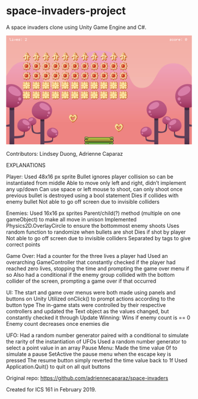 # space-invaders-project
A space invaders clone using Unity Game Engine and C#.

![game screenshot](https://raw.githubusercontent.com/mezzofarte/space-invaders-project/master/Space%20Invaders/Assets/screenshot.png)

Contributors:
Lindsey Duong, Adrienne Caparaz

EXPLANATIONS

Player:
Used 48x16 px sprite
Bullet ignores player collision so can be instantiated from middle
Able to move only left and right, didn’t implement any up/down
Can use space or left mouse to shoot, can only shoot once previous bullet is destroyed using a bool statement
Dies if collides with enemy bullet
Not able to go off screen due to invisible colliders

Enemies:
Used 16x16 px sprites
Parent/child(?) method (multiple on one gameObject) to make all move in unison
Implemented Physics2D.OverlayCircle to ensure the bottommost enemy shoots
Uses random function to randomize when bullets are shot
Dies if shot by player
Not able to go off screen due to invisible colliders
Separated by tags to give correct points

Game Over:
Had a counter for the three lives a player had
Used an overarching GameController that constantly checked if the player had reached zero lives, stopping the time and prompting the game over menu if so
Also had a conditional if the enemy group collided with the bottom collider of the screen, prompting a game over if that occurred

UI:
The start and game over menus were both made using panels and buttons on Unity
Utilized onClick() to prompt actions according to the button type
The in-game stats were controlled by their respective controllers and updated the Text object as the values changed, but constantly checked it through Update
Winning:
Wins if enemy count is == 0
Enemy count decreases once enemies die

UFO: 
Had a random number generator paired with a conditional to simulate the rarity of the instantiation of UFOs
Used a random number generator to select a point value in an array
Pause Menu:
Made the time value 0f to simulate a pause
SetActive the pause menu when the escape key is pressed
The resume button simply reverted the time value back to 1f
Used Application.Quit() to quit on all quit buttons

Original repo:
https://github.com/adriennecaparaz/space-invaders

Created for ICS 161 in February 2019.
